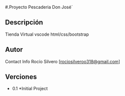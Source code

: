 #.Proyecto
Pescaderia Don José´
## Descripción
Tienda Virtual vscode html/css/bootstrap
## Autor
Contact Info
Rocío Silvero
[rociosilveroo318@gmail.com]
## Verciones
* 0.1
     *Initial Project